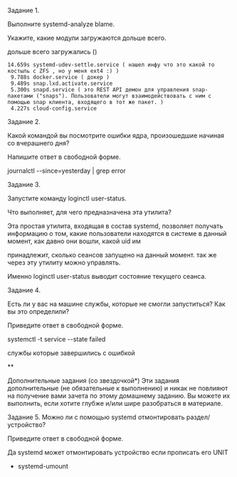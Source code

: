 Задание 1.

Выполните systemd-analyze blame.

Укажите, какие модули загружаются дольше всего.

дольше всего загружались ()

```
14.659s systemd-udev-settle.service ( нашел инфу что это какой то костыль с ZFS , но у меня ext4 :) )
 9.788s docker.service ( докер )
 9.489s snap.lxd.activate.service
 5.300s snapd.service ( это REST API демон для управления snap-пакетами ("snaps"). Пользователи могут взаимодействовать с ним с помощью snap клиента, входящего в тот же пакет. ) 
 4.227s cloud-config.service
```

Задание 2.

Какой командой вы посмотрите ошибки ядра, произошедшие начиная со вчерашнего дня?

Напишите ответ в свободной форме.

journalctl --since=yesterday | grep error

Задание 3.

Запустите команду loginctl user-status.

Что выполняет, для чего предназначена эта утилита?

Эта простая утилита, входящая в состав systemd, позволяет получать информацию о том, какие пользователи находятся в системе в данный момент, как давно они вошли, какой uid им 

принадлежит, сколько сеансов запущено на данный момент. так же через эту утилиту можно управлять.

Именно loginctl user-status выводит состояние текущего сеанса.


Задание 4.

Есть ли у вас на машине службы, которые не смогли запуститься? Как вы это определили?

Приведите ответ в свободной форме.

systemctl -t service --state failed

службы которые завершились с ошибкой

**

Дополнительные задания (со звездочкой*)
Эти задания дополнительные (не обязательные к выполнению) и никак не повлияют на получение вами зачета по этому домашнему заданию. Вы можете их выполнить, если хотите глубже и/или шире разобраться в материале.

Задание 5.
Можно ли с помощью systemd отмонтировать раздел/устройство?

Приведите ответ в свободной форме.

Да systemd может отмонтировать устройство если прописать его UNIT 

- systemd-umount